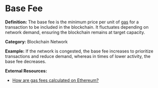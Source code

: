 # Base Fee

**Definition:** The base fee is the minimum price per unit of [gas](#gas) for a transaction to be included in the blockchain. It fluctuates depending on network demand, ensuring the blockchain remains at target capacity.

**Category:** Blockchain Network

**Example:** If the network is congested, the base fee increases to prioritize transactions and reduce demand, whereas in times of lower activity, the base fee decreases.

**External Resources:**
- [How are gas fees calculated on Ethereum?](https://ethereum.org/en/developers/docs/gas/)
